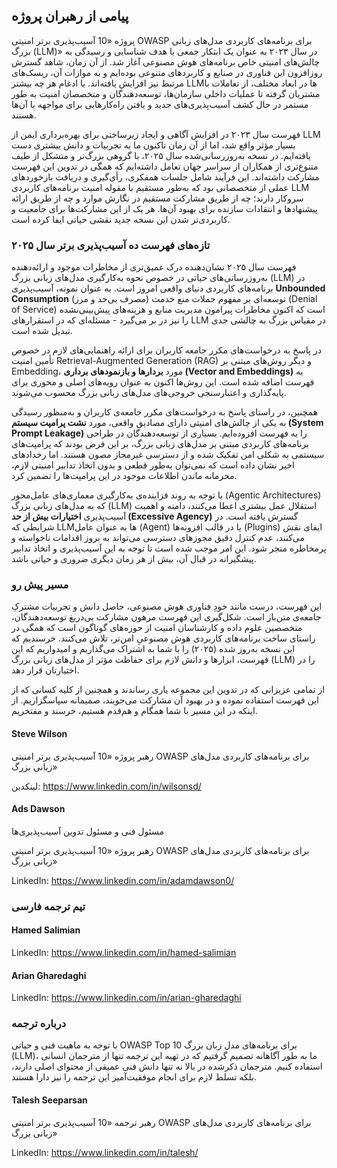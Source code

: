 ## پیامی از رهبران پروژه

پروژه «10 آسیب‌پذیری برتر امنیتی OWASP برای برنامه‌های کاربردی مدل‌های زبانی بزرگ (LLM)» در سال ۲۰۲۳ به عنوان یک ابتکار جمعی با هدف شناسایی و رسیدگی به چالش‌های امنیتی خاص برنامه‌های هوش مصنوعی آغاز شد. از آن زمان، شاهد گسترش روزافزون این فناوری در صنایع و کاربردهای متنوعی بوده‌ایم و به موازات آن، ریسک‌های مرتبط نیز افزایش یافته‌اند. با ادغام هر چه بیشتر LLMها در ابعاد مختلف، از تعاملات با مشتریان گرفته تا عملیات داخلی سازمان‌ها، توسعه‌دهندگان و متخصصان امنیت به طور مستمر در حال کشف آسیب‌پذیری‌های جدید و یافتن راه‌کارهایی برای مواجهه با آن‌ها هستند.

فهرست سال ۲۰۲۳ در افزایش آگاهی و ایجاد زیرساختی برای بهره‌برداری ایمن از LLM بسیار مؤثر واقع شد، اما از آن زمان تاکنون ما به تجربیات و دانش بیشتری دست یافته‌ایم. در نسخه به‌روزرسانی‌شده سال ۲۰۲۵، با گروهی بزرگ‌تر و متشکل از طیف متنوع‌تری از همکاران از سراسر جهان تعامل داشته‌ایم که همگی در تدوین این فهرست مشارکت داشته‌اند. این فرآیند شامل جلسات همفکری، رأی‌گیری و دریافت بازخوردهای عملی از متخصصانی بود که به‌طور مستقیم با مقوله امنیت برنامه‌های کاربردی LLM سروکار دارند؛ چه از طریق مشارکت مستقیم در نگارش موارد و چه از طریق ارائه پیشنهادها و انتقادات سازنده برای بهبود آن‌ها. هر یک از این مشارکت‌ها برای جامعیت و کاربردی‌تر شدن این نسخه جدید نقشی حیاتی ایفا کرده است.

### تازه‌های فهرست ده آسیب‌پذیری برتر سال ۲۰۲۵

فهرست سال ۲۰۲۵ نشان‌دهنده درک عمیق‌تری از مخاطرات موجود و ارائه‌دهنده به‌روزرسانی‌های حیاتی در خصوص نحوه به‌کارگیری مدل‌های زبانی بزرگ (LLM) در برنامه‌های کاربردی دنیای واقعی امروز است. به عنوان نمونه، آسیب‌پذیری **Unbounded Consumption** (مصرف بی‌حد و مرز) توسعه‌ای بر مفهوم حملات منع خدمت (Denial of Service) است که اکنون مخاطرات پیرامون مدیریت منابع و هزینه‌های پیش‌بینی‌نشده را نیز در بر می‌گیرد - مسئله‌ای که در استقرارهای LLM در مقیاس بزرگ به چالشی جدی تبدیل شده است.

در پاسخ به درخواست‌های مکرر جامعه کاربران برای ارائه راهنمایی‌های لازم در خصوص تأمین امنیت Retrieval-Augmented Generation (RAG) و دیگر روش‌های مبتنی بر Embedding، مورد **بردارها و بازنمودهای برداری (Vector and Embeddings)** به فهرست اضافه شده است. این روش‌ها اکنون به عنوان رویه‌های اصلی و محوری برای پایه‌گذاری و اعتبارسنجی خروجی‌های مدل‌های زبانی بزرگ محسوب می‌شوند.

همچنین، در راستای پاسخ به درخواست‌های مکرر جامعه‌ی کاربران و به‌منظور رسیدگی به یکی از چالش‌های امنیتی دارای مصادیق واقعی، مورد **نشت پرامپت سیستم (System Prompt Leakage)** را به فهرست افزوده‌ایم. بسیاری از توسعه‌دهندگان در طراحی برنامه‌های کاربردی مبتنی بر مدل‌های زبانی بزرگ، بر این فرض بودند که پرامپت‌های سیستمی به شکلی امن تفکیک شده و از دسترسی غیرمجاز مصون هستند. اما رخدادهای اخیر نشان داده است که نمی‌توان به‌طور قطعی و بدون اتخاذ تدابیر امنیتی لازم، محرمانه ماندن اطلاعات موجود در این پرامپت‌ها را تضمین کرد.

با توجه به روند فزاینده‌ی به‌کارگیری معماری‌های عامل‌محور (Agentic Architectures) که به مدل‌های زبانی بزرگ (LLM) استقلال عمل بیشتری اعطا می‌کنند، دامنه و اهمیت آسیب‌پذیری **اختیارات بیش از حد (Excessive Agency)** گسترش یافته است. در شرایطی که LLMها به عنوان عامل (Agent) یا در قالب افزونه‌ها (Plugins) ایفای نقش می‌کنند، عدم کنترل دقیق مجوزهای دسترسی می‌تواند به بروز اقدامات ناخواسته و پرمخاطره منجر شود. این امر موجب شده است تا توجه به این آسیب‌پذیری و اتخاذ تدابیر پیشگیرانه در قبال آن، بیش از هر زمان دیگری ضروری و حیاتی باشد.

### مسیر پیش رو

این فهرست، درست مانند خودِ فناوری هوش مصنوعی، حاصل دانش و تجربیات مشترکِ جامعه‌ی متن‌باز است. شکل‌گیری این فهرست مرهون مشارکت بی‌دریغ توسعه‌دهندگان، متخصصین علوم داده و کارشناسان امنیت از حوزه‌های گوناگون است که همگی در راستای ساخت برنامه‌های کاربردی هوش مصنوعیِ امن‌تر، تلاش می‌کنند. خرسندیم که این نسخه به‌روز شده (۲۰۲۵) را با شما به اشتراک می‌گذاریم و امیدواریم که این فهرست، ابزارها و دانش لازم برای حفاظت مؤثر از مدل‌های زبانی بزرگ (LLM) را در اختیارتان قرار دهد.

از تمامی عزیزانی که در تدوین این مجموعه یاری رساندند و همچنین از کلیه کسانی که از این فهرست استفاده نموده و در بهبود آن مشارکت می‌جویند، صمیمانه سپاسگزاریم. از اینکه در این مسیر با شما همگام و هم‌قدم هستیم، خرسند و مفتخریم.


#### Steve Wilson

رهبر پروژه «10 آسیب‌پذیری برتر امنیتی OWASP برای برنامه‌های کاربردی مدل‌های زبانی بزرگ»

لینکدین: https://www.linkedin.com/in/wilsonsd/

#### Ads Dawson

مسئول فنی و مسئول تدوین آسیب‌پذیری‌ها

رهبر پروژه «10 آسیب‌پذیری برتر امنیتی OWASP برای برنامه‌های کاربردی مدل‌های زبانی بزرگ»

LinkedIn: https://www.linkedin.com/in/adamdawson0/


### تیم ترجمه فارسی
#### Hamed Salimian

LinkedIn: https://www.linkedin.com/in/hamed-salimian

#### Arian Gharedaghi

LinkedIn: https://www.linkedin.com/in/arian-gharedaghi

### درباره ترجمه
با توجه به ماهیت فنی و حیاتی OWASP Top 10 برای برنامه‌های مدل زبان بزرگ (LLM)، ما به طور آگاهانه تصمیم گرفتیم که در تهیه این ترجمه تنها از مترجمان انسانی استفاده کنیم. مترجمان ذکرشده در بالا نه تنها دانش فنی عمیقی از محتوای اصلی دارند، بلکه تسلط لازم برای انجام موفقیت‌آمیز این ترجمه را نیز دارا هستند.

#### Talesh Seeparsan

رهبر ترجمه «10 آسیب‌پذیری برتر امنیتی OWASP برای برنامه‌های کاربردی مدل‌های زبانی بزرگ»

LinkedIn: https://www.linkedin.com/in/talesh/
